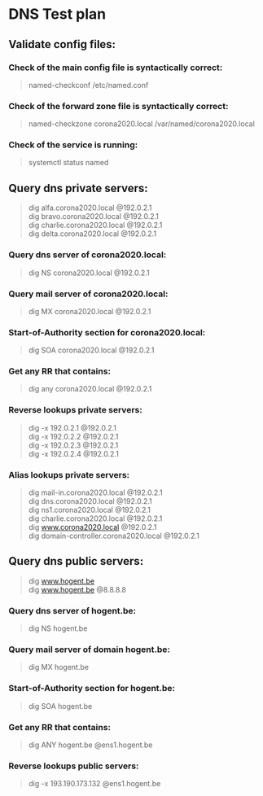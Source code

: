 # DNS Test plan


## Validate config files:
### Check of the main config file is syntactically correct:  
> named-checkconf /etc/named.conf  

### Check of the forward zone file is syntactically correct:
> named-checkzone corona2020.local  /var/named/corona2020.local

### Check of the service is running:
> systemctl status named

## Query dns private servers:
>dig alfa.corona2020.local @192.0.2.1  
>dig bravo.corona2020.local @192.0.2.1  
>dig charlie.corona2020.local @192.0.2.1  
>dig delta.corona2020.local @192.0.2.1  

### Query dns server of corona2020.local:
> dig NS corona2020.local @192.0.2.1

### Query mail server of corona2020.local:
> dig MX corona2020.local @192.0.2.1

### Start-of-Authority section for corona2020.local:
> dig SOA corona2020.local @192.0.2.1

### Get any RR that contains:
> dig any corona2020.local @192.0.2.1


### Reverse lookups private servers:
>dig -x 192.0.2.1 @192.0.2.1  
>dig -x 192.0.2.2 @192.0.2.1  
>dig -x 192.0.2.3 @192.0.2.1  
>dig -x 192.0.2.4 @192.0.2.1  

### Alias lookups private servers:
>dig mail-in.corona2020.local  @192.0.2.1  
>dig dns.corona2020.local  @192.0.2.1  
>dig ns1.corona2020.local  @192.0.2.1  
>dig charlie.corona2020.local  @192.0.2.1   
>dig www.corona2020.local  @192.0.2.1   
>dig domain-controller.corona2020.local @192.0.2.1  


## Query dns public servers:
>dig www.hogent.be   
>dig www.hogent.be @8.8.8.8  

### Query dns server of hogent.be:
>dig NS hogent.be

### Query mail server of domain hogent.be:
>dig MX hogent.be

### Start-of-Authority section for hogent.be:
> dig SOA hogent.be

### Get any RR that contains:
>dig ANY hogent.be @ens1.hogent.be

### Reverse lookups public servers:
> dig -x 193.190.173.132 @ens1.hogent.be
